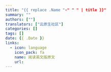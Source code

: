 ```yaml
---
title: "{{ replace .Name "-" " " | title }}"
summary: ""
authors: [""]
translators: ["云原生社区"]
categories: []
tags: []
date: {{ .Date }}
links:
  - icon: language
    icon_pack: fa
    name: 阅读英文版原文
    url: 
---
```

